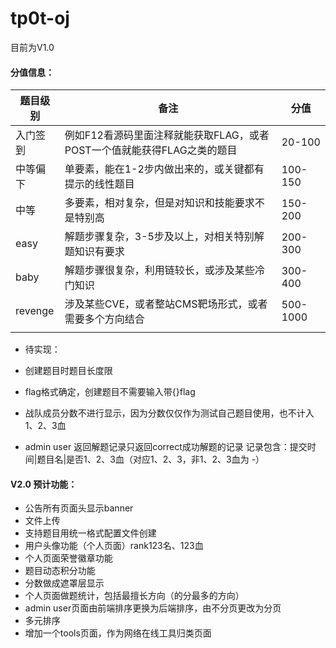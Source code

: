# tp0t-oj

目前为V1.0

#### 分值信息：

| 题目级别 | 备注                                                         | 分值     |
| -------- | ------------------------------------------------------------ | -------- |
| 入门签到 | 例如F12看源码里面注释就能获取FLAG，或者POST一个值就能获得FLAG之类的题目 | 20-100   |
| 中等偏下 | 单要素，能在1-2步内做出来的，或关键都有提示的线性题目        | 100-150  |
| 中等     | 多要素，相对复杂，但是对知识和技能要求不是特别高             | 150-200  |
| easy     | 解题步骤复杂，3-5步及以上，对相关特别解题知识有要求          | 200-300  |
| baby     | 解题步骤很复杂，利用链较长，或涉及某些冷门知识               | 300-400  |
| revenge  | 涉及某些CVE，或者整站CMS靶场形式，或者需要多个方向结合       | 500-1000 |
|          |                                                              |          |



- 待实现：

- 创建题目时题目长度限
- flag格式确定，创建题目不需要输入带{}flag
- 战队成员分数不进行显示，因为分数仅仅作为测试自己题目使用，也不计入1、2、3血
- admin user 返回解题记录只返回correct成功解题的记录 记录包含：提交时间|题目名|是否1、2、3血（对应1、2、3，非1、2、3血为 -）

#### V2.0 预计功能：

- 公告所有页面头显示banner
- 文件上传
- 支持题目用统一格式配置文件创建
- 用户头像功能（个人页面）rank123名、123血
- 个人页面荣誉徽章功能
- 题目动态积分功能
- 分数做成遮罩层显示
- 个人页面做题统计，包括最擅长方向（的分最多的方向）
- admin user页面由前端排序更换为后端排序，由不分页更改为分页
- 多元排序
- 增加一个tools页面，作为网络在线工具归类页面